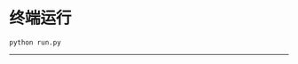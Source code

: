 # 终端运行

```shell
python run.py
```
**************************************************************************************************************************************************************************************************************************************************************************************************************************************************************************************************************************************************************************************************************************************************************************************************************************************************************************************************************************************************
